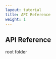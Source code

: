 ```yaml
---
layout: tutorial
title: API Reference
weight: 1
---
```

<!-- NLS_CHARSET=UTF-8 -->
## API Reference
root folder